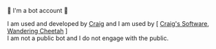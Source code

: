 :robot: I'm a bot account :robot:

I am used and developed by [Craig](https://github.com/CraigWard89) and I am used by [ [Craig's Software](https://github.com/craigsoft), [Wandering Cheetah](https://github.com/wanderingcheetah) ]<br>
I am not a public bot and I do not engage with the public.
